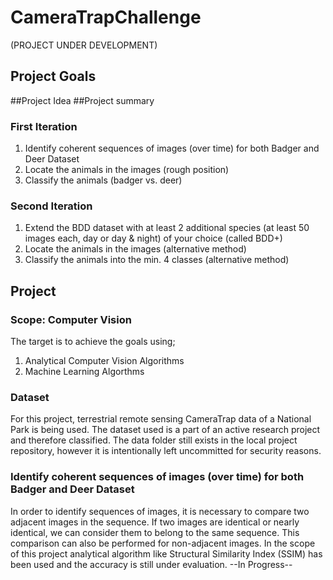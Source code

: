 # CameraTrapChallenge

(PROJECT UNDER DEVELOPMENT)

## Project Goals
##Project Idea
##Project summary

### First Iteration

1. Identify coherent sequences of images (over time) for both Badger and Deer Dataset
2. Locate the animals in the images (rough position)
3. Classify the animals (badger vs. deer)

### Second Iteration

1. Extend the BDD dataset with at least 2 additional species (at least 50 images each, day or day & night) of your choice (called BDD+)
2. Locate the animals in the images (alternative method)
3. Classify the animals into the min. 4 classes (alternative method)

## Project

### Scope: Computer Vision

The target is to achieve the goals using;

1. Analytical Computer Vision Algorithms
2. Machine Learning Algorthms

### Dataset

For this project, terrestrial remote sensing CameraTrap data of a National Park is being used. The dataset used is a part of an active research project and therefore classified. The data folder still exists in the local project repository, however it is intentionally left uncommitted for security reasons.

### Identify coherent sequences of images (over time) for both Badger and Deer Dataset

In order to identify sequences of images, it is necessary to compare two adjacent images in the sequence. If two images are identical or nearly identical, we can consider them to belong to the same sequence. This comparison can also be performed for non-adjacent images. In the scope of this project analytical algorithm like Structural Similarity Index (SSIM) has been used and the accuracy is still under evaluation.
--In Progress--
